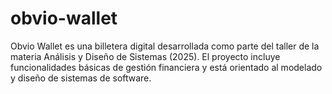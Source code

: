 # obvio-wallet
Obvio Wallet es una billetera digital desarrollada como parte del taller de la materia Análisis y Diseño de Sistemas (2025). El proyecto incluye funcionalidades básicas de gestión financiera y está orientado al modelado y diseño de sistemas de software.
